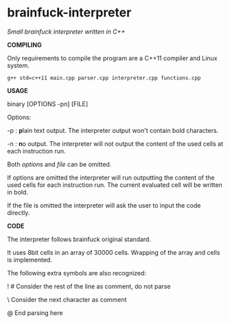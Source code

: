 # brainfuck-interpreter
*Small brainfuck interpreter written in C++*

**COMPILING**

Only requirements to compile the program are a C++11 compiler and Linux system.

`g++ std=c++11 main.cpp parser.cpp interpreter.cpp functions.cpp`


**USAGE**

binary [OPTIONS -pn] [FILE]

Options:

  -p : **p**lain text output. The interpreter output won't contain bold characters.
  
  -n : **n**o output. The interpreter will not output the content of the used cells at each instruction run.
  
Both *options* and *file* can be omitted.

If options are omitted the interpreter will run outputting the content of the used cells for each instruction run. The current evaluated cell will be written in bold.

If the file is omitted the interpreter will ask the user to input the code directly.


**CODE**

The interpreter follows brainfuck original standard.

It uses 8bit cells in an array of 30000 cells. Wrapping of the array and cells is implemented.

The following extra symbols are also recognized:

! # Consider the rest of the line as comment, do not parse

 \  Consider the next character as comment

 @  End parsing here

